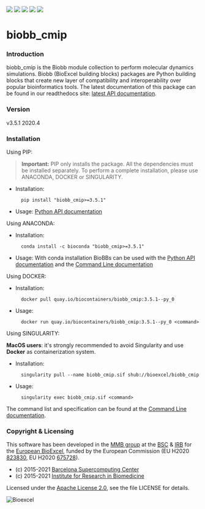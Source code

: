 [![](https://readthedocs.org/projects/biobb-md/badge/?version=latest)](https://biobb-md.readthedocs.io/en/latest/?badge=latest)
[![](https://img.shields.io/badge/install%20with-bioconda-brightgreen.svg?style=flat)](https://anaconda.org/bioconda/biobb_cmip)
[![](https://img.shields.io/badge/docker-Quay.io-blue)](https://quay.io/repository/biocontainers/biobb_cmip)
[![](https://www.singularity-hub.org/static/img/hosted-singularity--hub-%23e32929.svg)](https://www.singularity-hub.org/collections/2735/usage)
[![](https://img.shields.io/badge/License-Apache%202.0-blue.svg)](https://opensource.org/licenses/Apache-2.0)

# biobb_cmip

### Introduction
biobb_cmip is the Biobb module collection to perform molecular dynamics simulations.
Biobb (BioExcel building blocks) packages are Python building blocks that
create new layer of compatibility and interoperability over popular
bioinformatics tools.
The latest documentation of this package can be found in our readthedocs site:
[latest API documentation](http://biobb-md.readthedocs.io/en/latest/).

### Version
v3.5.1 2020.4

### Installation
Using PIP:

> **Important:** PIP only installs the package. All the dependencies must be installed separately. To perform a complete installation, please use ANACONDA, DOCKER or SINGULARITY.

* Installation:


        pip install "biobb_cmip>=3.5.1"


* Usage: [Python API documentation](https://biobb-md.readthedocs.io/en/latest/modules.html)

Using ANACONDA:

* Installation:


        conda install -c bioconda "biobb_cmip>=3.5.1"


* Usage: With conda installation BioBBs can be used with the [Python API documentation](https://biobb-md.readthedocs.io/en/latest/modules.html) and the [Command Line documentation](https://biobb-md.readthedocs.io/en/latest/command_line.html)

Using DOCKER:

* Installation:


        docker pull quay.io/biocontainers/biobb_cmip:3.5.1--py_0


* Usage:


        docker run quay.io/biocontainers/biobb_cmip:3.5.1--py_0 <command>


Using SINGULARITY:

**MacOS users**: it's strongly recommended to avoid Singularity and use **Docker** as containerization system.

* Installation:


        singularity pull --name biobb_cmip.sif shub://bioexcel/biobb_cmip


* Usage:


        singularity exec biobb_cmip.sif <command>


The command list and specification can be found at the [Command Line documentation](https://biobb-md.readthedocs.io/en/latest/command_line.html).


### Copyright & Licensing
This software has been developed in the [MMB group](http://mmb.irbbarcelona.org) at the [BSC](http://www.bsc.es/) & [IRB](https://www.irbbarcelona.org/) for the [European BioExcel](http://bioexcel.eu/), funded by the European Commission (EU H2020 [823830](http://cordis.europa.eu/projects/823830), EU H2020 [675728](http://cordis.europa.eu/projects/675728)).

* (c) 2015-2021 [Barcelona Supercomputing Center](https://www.bsc.es/)
* (c) 2015-2021 [Institute for Research in Biomedicine](https://www.irbbarcelona.org/)

Licensed under the
[Apache License 2.0](https://www.apache.org/licenses/LICENSE-2.0), see the file LICENSE for details.

![](https://bioexcel.eu/wp-content/uploads/2019/04/Bioexcell_logo_1080px_transp.png "Bioexcel")
